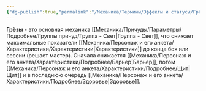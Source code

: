 ```yaml
---
{"dg-publish":true,"permalink":"/Механика/Термины/Эффекты и статусы/Грёзы/","noteIcon":"","created":"2025-09-02T19:54:46.506+03:00","updated":"2025-09-06T11:43:38.462+03:00"}
---
```




**Грёзы** - это основная механика [[Механика/Причуды/Параметры/Подробнее/Группы причуд/Группа - Свет\|Группа - Свет]], что снижает максимальные показатели [[Механика/Персонаж и его анкета/Характеристики/Характеристики\|Характеристики]] до конца боя или сессии (решает мастер). Сначала снижается [[Механика/Персонаж и его анкета/Характеристики/Подробнее/Барьер\|Барьер]], потом [[Механика/Персонаж и его анкета/Характеристики/Подробнее/Щит\|Щит]] и в последнюю очередь [[Механика/Персонаж и его анкета/Характеристики/Подробнее/Здоровье\|Здоровье]]. 